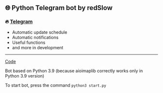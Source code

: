 ## 🌐 Python Telegram bot by redSlow

### 🔥 [Telegram](https://t.me/redslowBot)

- Automatic update schedule
- Automatic notifications
- Useful functions
- and more in development

---
[Code](https://github.com/rSlow/idiot_diary)

Bot based on Python 3.9 (because aioimaplib correctly works only in Python 3.9 version)

To start bot, press the command
`python3 start.py`